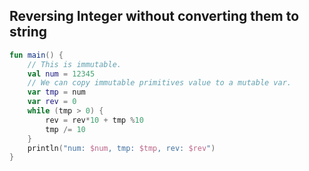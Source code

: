 ## Reversing Integer without converting them to string
```kotlin
fun main() {
    // This is immutable.
    val num = 12345
    // We can copy immutable primitives value to a mutable var.
    var tmp = num
    var rev = 0
    while (tmp > 0) {
        rev = rev*10 + tmp %10
        tmp /= 10
    }
    println("num: $num, tmp: $tmp, rev: $rev")
}
```
